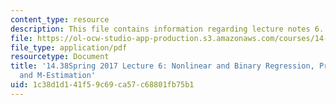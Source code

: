```yaml
---
content_type: resource
description: This file contains information regarding lecture notes 6.
file: https://ol-ocw-studio-app-production.s3.amazonaws.com/courses/14-382-econometrics-spring-2017/1c38d1d141f59c69ca57c68801fb75b1_MIT14_382S17_lec6.pdf
file_type: application/pdf
resourcetype: Document
title: '14.38Spring 2017 Lecture 6: Nonlinear and Binary Regression, Predictive Effects,
  and M-Estimation'
uid: 1c38d1d1-41f5-9c69-ca57-c68801fb75b1
---
```

